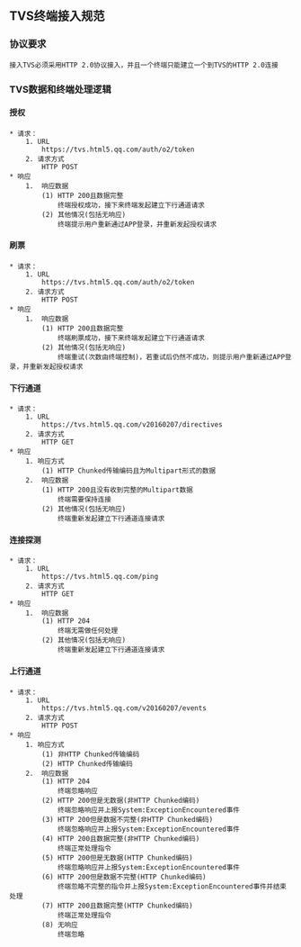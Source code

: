 ## TVS终端接入规范

### 协议要求

	接入TVS必须采用HTTP 2.0协议接入，并且一个终端只能建立一个到TVS的HTTP 2.0连接

### TVS数据和终端处理逻辑

#### 授权
	* 请求：	
		1. URL
			https://tvs.html5.qq.com/auth/o2/token
		2. 请求方式
			HTTP POST
	* 响应
		1. 	响应数据
			(1) HTTP 200且数据完整
				终端授权成功，接下来终端发起建立下行通道请求
			(2) 其他情况(包括无响应)
				终端提示用户重新通过APP登录，并重新发起授权请求

#### 刷票
	* 请求：	
		1. URL
			https://tvs.html5.qq.com/auth/o2/token
		2. 请求方式
			HTTP POST
	* 响应
		1. 	响应数据
			(1) HTTP 200且数据完整
				终端刷票成功，接下来终端发起建立下行通道请求
			(2) 其他情况(包括无响应)
				终端重试(次数由终端控制)，若重试后仍然不成功，则提示用户重新通过APP登录，并重新发起授权请求

#### 下行通道
	* 请求：	
		1. URL
			https://tvs.html5.qq.com/v20160207/directives
		2. 请求方式
			HTTP GET
	* 响应
		1. 响应方式
			(1) HTTP Chunked传输编码且为Multipart形式的数据
		2.	响应数据
			(1) HTTP 200且没有收到完整的Multipart数据
				终端需要保持连接
			(2) 其他情况(包括无响应)
				终端重新发起建立下行通道连接请求

#### 连接探测
	* 请求：	
		1. URL
			https://tvs.html5.qq.com/ping
		2. 请求方式
			HTTP GET
	* 响应
		1. 	响应数据
			(1) HTTP 204
				终端无需做任何处理
			(2) 其他情况(包括无响应)
				终端重新发起建立下行通道连接请求

#### 上行通道
	* 请求：	
		1. URL
			https://tvs.html5.qq.com/v20160207/events
		2. 请求方式
			HTTP POST
	* 响应
		1. 响应方式
			(1) 非HTTP Chunked传输编码
			(2) HTTP Chunked传输编码
		2.	响应数据
			(1) HTTP 204
				终端忽略响应
			(2) HTTP 200但是无数据(非HTTP Chunked编码)
				终端忽略响应并上报System:ExceptionEncountered事件
			(3) HTTP 200但是数据不完整(非HTTP Chunked编码)
				终端忽略响应并上报System:ExceptionEncountered事件
			(4) HTTP 200且数据完整(非HTTP Chunked编码)
				终端正常处理指令
			(5) HTTP 200但是无数据(HTTP Chunked编码)
				终端忽略响应并上报System:ExceptionEncountered事件
			(6) HTTP 200但是数据不完整(HTTP Chunked编码)
				终端忽略不完整的指令并上报System:ExceptionEncountered事件并结束处理
			(7) HTTP 200且数据完整(HTTP Chunked编码)
				终端正常处理指令
			(8) 无响应
				终端忽略
				
			
